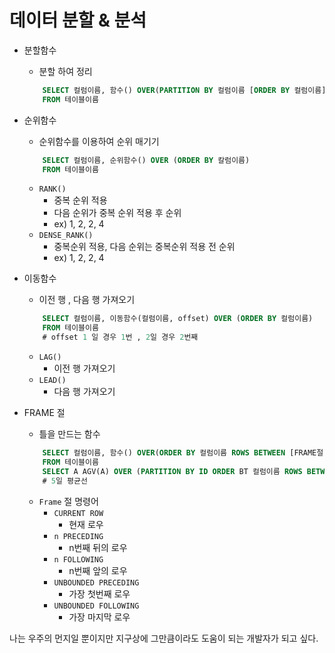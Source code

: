 # 데이터 분할 & 분석
- 분할함수
	- 분할 하여 정리
	```sql
		SELECT 컬럼이름, 함수() OVER(PARTITION BY 컬럼이름 [ORDER BY 컬럼이름])
		FROM 테이블이름
	```
		
- 순위함수
	- 순위함수를 이용하여 순위 매기기
	```sql
		SELECT 컬럼이름, 순위함수() OVER (ORDER BY 칼럼이름)
		FROM 테이블이름
	```

	-	`RANK()`
		-	중복 순위 적용
		-	다음 순위가 중복 순위 적용 후 순위
		-	ex) 1, 2, 2, 4
	- `DENSE_RANK()`
		- 중복순위 적용, 다음 순위는 중복순위 적용 전 순위
		- ex) 1, 2, 2, 4

- 이동함수
	- 이전 행 , 다음 행 가져오기
	```sql
		SELECT 컬럼이름, 이동함수(컬럼이름, offset) OVER (ORDER BY 컬럼이름)
		FROM 테이블이름
		# offset 1 일 경우 1번 , 2일 경우 2번째
	```

	- `LAG()`
		- 이전 행 가져오기
	- `LEAD()`
		- 다음 행 가져오기

- FRAME 절
	- 틀을 만드는 함수
	```sql
		SELECT 컬럼이름, 함수() OVER(ORDER BY 컬럼이름 ROWS BETWEEN [FRAME절] AND [FRAME절])
		FROM 테이블이름
		SELECT A AGV(A) OVER (PARTITION BY ID ORDER BT 컬럼이름 ROWS BETWEEN 4 FOLLOWING AND CURRENT ROW
		# 5일 평균선 
	```
	
	
	- `Frame` 절 명령어
		- `CURRENT ROW`
			- 현재 로우
		- `n PRECEDING`
			- n번째 뒤의 로우
		- `n FOLLOWING`
			- n번째 앞의 로우
		- `UNBOUNDED PRECEDING`
			- 가장 첫번째 로우
		-	`UNBOUNDED FOLLOWING`
			-	가장 마지막 로우



나는 우주의 먼지일 뿐이지만 지구상에 그만큼이라도 도움이 되는 개발자가 되고 싶다.

